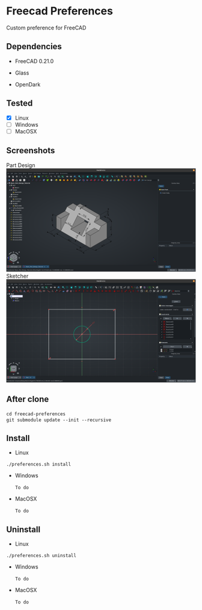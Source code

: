 # Freecad Preferences

Custom preference for FreeCAD

## Dependencies

- FreeCAD 0.21.0

- Glass
- OpenDark

## Tested

- [x] Linux
- [ ] Windows
- [ ] MacOSX

## Screenshots

Part Design
![Part Design](assets/screenshot-partdesign.png)
Sketcher
![Sketcher](assets/screenshot-sketcher.png)

## After clone

```shell
cd freecad-preferences
git submodule update --init --recursive
```

## Install

- Linux

```shell
./preferences.sh install
```

- Windows

  `To do`

- MacOSX

  `To do`

## Uninstall

- Linux

```shell
./preferences.sh uninstall
```

- Windows

  `To do`

- MacOSX

  `To do`
